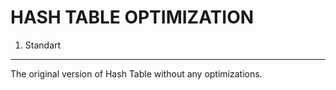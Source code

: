 HASH TABLE OPTIMIZATION
=======================
1. Standart
---------------
The original version of Hash Table without any optimizations.
